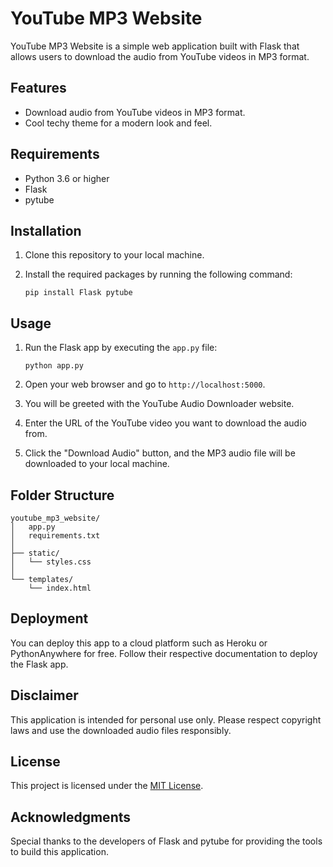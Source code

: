 # YouTube MP3 Website

YouTube MP3 Website is a simple web application built with Flask that allows users to download the audio from YouTube videos in MP3 format. 

## Features

- Download audio from YouTube videos in MP3 format.
- Cool techy theme for a modern look and feel.

## Requirements

- Python 3.6 or higher
- Flask
- pytube

## Installation

1. Clone this repository to your local machine.
2. Install the required packages by running the following command:

   ```
   pip install Flask pytube
   ```

## Usage

1. Run the Flask app by executing the `app.py` file:

   ```
   python app.py
   ```

2. Open your web browser and go to `http://localhost:5000`.

3. You will be greeted with the YouTube Audio Downloader website.

4. Enter the URL of the YouTube video you want to download the audio from.

5. Click the "Download Audio" button, and the MP3 audio file will be downloaded to your local machine.

## Folder Structure

```
youtube_mp3_website/
│   app.py
│   requirements.txt
│
├── static/
│   └── styles.css
│
└── templates/
    └── index.html
```

## Deployment

You can deploy this app to a cloud platform such as Heroku or PythonAnywhere for free. Follow their respective documentation to deploy the Flask app.

## Disclaimer

This application is intended for personal use only. Please respect copyright laws and use the downloaded audio files responsibly.

## License

This project is licensed under the [MIT License](LICENSE).

## Acknowledgments

Special thanks to the developers of Flask and pytube for providing the tools to build this application.

